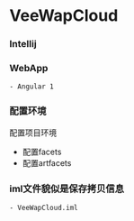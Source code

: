 # VeeWapCloud

### Intellij 


### WebApp
    - Angular 1
   
### 配置环境
配置项目环境 
- 配置facets
- 配置artfacets
 
### iml文件貌似是保存拷贝信息
    - VeeWapCloud.iml   
    
   